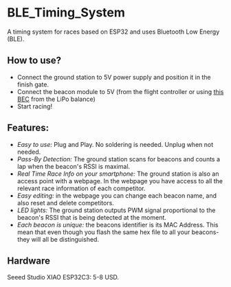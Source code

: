 # BLE_Timing_System
A timing system for races based on ESP32 and uses Bluetooth Low Energy (BLE).

## How to use?
* Connect the ground station to 5V power supply and position it in the finish gate.
* Connect the beacon module to 5V (from the flight controller or using [this BEC](https://s.click.aliexpress.com/e/_DddLQzr) from the LiPo balance)
* Start racing!

## Features:
* *Easy to use:* Plug and Play. No soldering is needed. Unplug when not needed.
* *Pass-By Detection:* The ground station scans for beacons and counts a lap when the beacon's RSSI is maximal.
* *Real Time Race Info on your smartphone:* The ground station is also an access point with a webpage. In the webpage you have access to all the relevant race information of each competitor.
* *Easy editing:* in the webpage you can change each beacon name, and also reset and delete competitors.
* *LED lights:* The ground station outputs PWM signal proportional to the beacon's RSSI that is being detected at the moment.
* *Each beacon is unique:* the beacons identifier is its MAC Address. This mean that even though you flash the same hex file to all your beacons- they will all be distinguished.

## Hardware
Seeed Studio XIAO ESP32C3: 5-8 USD.


